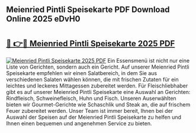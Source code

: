 ## Meienried Pintli Speisekarte PDF Download Online 2025 eDvH0

# <h2><a href="http://gc8psc.nevu.top/?p=Meienried+Pintli+Speisekarte">🔗 👉🔴 Meienried Pintli Speisekarte 2025 PDF</a></h2>

[![Meienried Pintli Speisekarte 2025 PDF](https://i.imgur.com/dBaPXMq.png)](http://gc8psc.nevu.top/?p=Meienried+Pintli+Speisekarte)
Ein Essensmenü ist nicht nur eine Liste von Gerichten, sondern auch ein Gericht. Auf unserer Meienried Pintli Speisekarte empfehlen wir einen Salatbereich, in dem Sie aus verschiedenen Salaten wählen können, die mit frischen Zutaten für ein leichtes und leckeres Mittagessen zubereitet werden. Für Fleischliebhaber gibt es auf unserer Meienried Pintli Speisekarte eine Auswahl an Gerichten: Rindfleisch, Schweinefleisch, Huhn und Fisch. Unseren Auserwählten bieten wir Gourmet-Gerichte wie Schaschlik und Steak an, die auf frischem Feuer zubereitet werden. Unser Team ist immer bereit, Ihnen bei der Auswahl der Speisen auf der Meienried Pintli Speisekarte zu helfen und Ihnen einen bequemen und angenehmen Service zu bieten.
